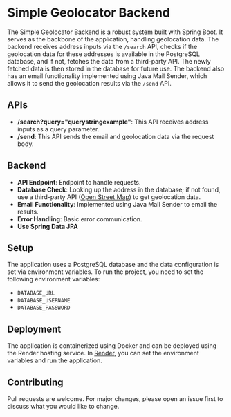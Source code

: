 # Simple Geolocator Backend

The Simple Geolocator Backend is a robust system built with Spring Boot. It serves as the backbone of the application, handling geolocation data. The backend receives address inputs via the `/search` API, checks if the geolocation data for these addresses is available in the PostgreSQL database, and if not, fetches the data from a third-party API. The newly fetched data is then stored in the database for future use. The backend also has an email functionality implemented using Java Mail Sender, which allows it to send the geolocation results via the `/send` API.

## APIs

- **/search?query="querystringexample"**: This API receives address inputs as a query parameter.
- **/send**: This API sends the email and geolocation data via the request body.

## Backend 

- **API Endpoint**: Endpoint to handle requests.
- **Database Check**: Looking up the address in the database; if not found, use a third-party API ([Open Street Map](https://www.openstreetmap.org/)) to get geolocation data.
- **Email Functionality**: Implemented using Java Mail Sender to email the results.
- **Error Handling**: Basic error communication.
- **Use Spring Data JPA**

## Setup

The application uses a PostgreSQL database and the data configuration is set via environment variables. To run the project, you need to set the following environment variables:

- `DATABASE_URL`
- `DATABASE_USERNAME`
- `DATABASE_PASSWORD`

## Deployment

The application is containerized using Docker and can be deployed using the Render hosting service. In [Render](https://render.com/), you can set the environment variables and run the application.

## Contributing

Pull requests are welcome. For major changes, please open an issue first to discuss what you would like to change.
